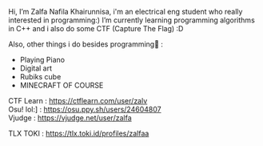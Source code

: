 Hi, I’m Zalfa Nafila Khairunnisa,
i'm an electrical eng student who really interested in programming:)
I’m currently learning programming algorithms in C++ and i also do some CTF (Capture The Flag) :D

Also, other things i do besides programming🌼 :
- Playing Piano
- Digital art
- Rubiks cube
- MINECRAFT OF COURSE


CTF Learn : https://ctflearn.com/user/zalv    
Osu! lol:] : https://osu.ppy.sh/users/24604807     
Vjudge : https://vjudge.net/user/zalfa  

TLX TOKI : https://tlx.toki.id/profiles/zalfaa  

